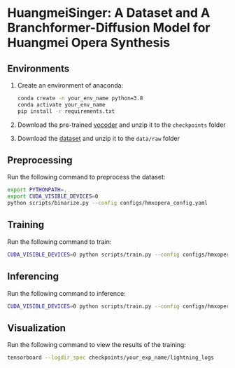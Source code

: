# HuangmeiSinger: A Dataset and A Branchformer-Diffusion Model for Huangmei Opera Synthesis


## Environments
1. Create an environment of anaconda:

    ```sh
    conda create -n your_env_name python=3.8
    conda activate your_env_name 
    pip install -r requirements.txt
    ```

2. Download the pre-trained [vocoder](https://github.com/MoonInTheRiver/DiffSinger/releases/download/pretrain-model/0109_hifigan_bigpopcs_hop128.zip) and unzip it to the `checkpoints` folder

3. Download the [dataset](data/HuangmeiOperaDataset) and unzip it to the `data/raw` folder


## Preprocessing
Run the following command to preprocess the dataset:

```sh
export PYTHONPATH=.
export CUDA_VISIBLE_DEVICES=0
python scripts/binarize.py --config configs/hmxopera_config.yaml
```


## Training
Run the following command to train:

```sh
CUDA_VISIBLE_DEVICES=0 python scripts/train.py --config configs/hmxopera_config.yaml --exp_name your_exp_name --reset
```

## Inferencing
Run the following command to inference:

```sh
CUDA_VISIBLE_DEVICES=0 python scripts/train.py --config configs/hmxopera_config.yaml --exp_name your_exp_name --reset --infer
```
## Visualization
Run the following command to view the results of the training:

```sh
tensorboard --logdir_spec checkpoints/your_exp_name/lightning_logs
```

